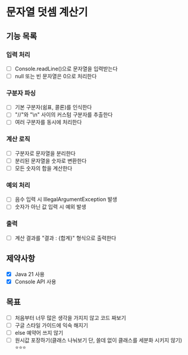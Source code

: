 # 문자열 덧셈 계산기

## 기능 목록

### 입력 처리
- [ ] Console.readLine()으로 문자열을 입력받는다
- [ ] null 또는 빈 문자열은 0으로 처리한다

### 구분자 파싱
- [ ] 기본 구분자(쉼표, 콜론)를 인식한다
- [ ] "//"와 "\n" 사이의 커스텀 구분자를 추출한다
- [ ] 여러 구분자를 동시에 처리한다

### 계산 로직
- [ ] 구분자로 문자열을 분리한다
- [ ] 분리된 문자열을 숫자로 변환한다
- [ ] 모든 숫자의 합을 계산한다

### 예외 처리
- [ ] 음수 입력 시 IllegalArgumentException 발생
- [ ] 숫자가 아닌 값 입력 시 예외 발생

### 출력
- [ ] 계산 결과를 "결과 : {합계}" 형식으로 출력한다


## 제약사항
- [x] Java 21 사용
- [x] Console API 사용

## 목표
- [ ] 처음부터 너무 많은 생각을 가지지 않고 코드 짜보기
- [ ] 구글 스타일 가이드에 익숙 해지기
- [ ] else 예약어 쓰지 않기
- [ ] 원시값 포장하기(클래스 나눠보기 단, 쓸데 없이 클래스를 세분화 시키지 않기) ⭐️⭐️⭐️
